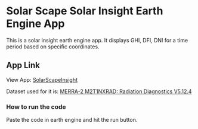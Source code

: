 # Solar Scape Solar Insight Earth Engine App

This is a solar insight earth engine app. It displays GHI, DFI, DNI for a time period based on specific coordinates.

## App Link

View App: [SolarScapeInsight](https://ee-solarscape.projects.earthengine.app/view/solarscapeinsight)

Dataset used for it is: [MERRA-2 M2T1NXRAD: Radiation Diagnostics V5.12.4 ](https://code.earthengine.google.com/?scriptPath=Examples:Datasets/NASA/NASA_GSFC_MERRA_rad_2)

### How to run the code

Paste the code in earth engine and hit the run button.

